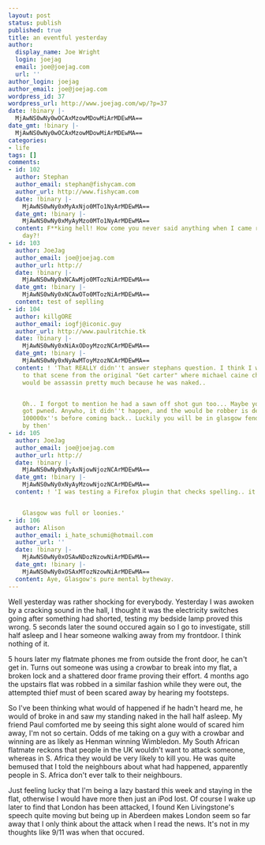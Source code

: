 ```yaml
---
layout: post
status: publish
published: true
title: an eventful yesterday
author:
  display_name: Joe Wright
  login: joejag
  email: joe@joejag.com
  url: ''
author_login: joejag
author_email: joe@joejag.com
wordpress_id: 37
wordpress_url: http://www.joejag.com/wp/?p=37
date: !binary |-
  MjAwNS0wNy0wOCAxMzowMDowMiArMDEwMA==
date_gmt: !binary |-
  MjAwNS0wNy0wOCAxMzowMDowMiArMDEwMA==
categories:
- life
tags: []
comments:
- id: 102
  author: Stephan
  author_email: stephan@fishycam.com
  author_url: http://www.fishycam.com
  date: !binary |-
    MjAwNS0wNy0xMyAxNjo0MTo1NyArMDEwMA==
  date_gmt: !binary |-
    MjAwNS0wNy0xMyAyMzo0MTo1NyArMDEwMA==
  content: F**king hell! How come you never said anything when I came round the other
    day?!
- id: 103
  author: JoeJag
  author_email: joe@joejag.com
  author_url: http://
  date: !binary |-
    MjAwNS0wNy0xNCAwMjo0MTozNiArMDEwMA==
  date_gmt: !binary |-
    MjAwNS0wNy0xNCAwOTo0MTozNiArMDEwMA==
  content: test of seplling
- id: 104
  author: killgORE
  author_email: iogfj@iconic.guy
  author_url: http://www.paulritchie.tk
  date: !binary |-
    MjAwNS0wNy0xNiAxODoyMzozNCArMDEwMA==
  date_gmt: !binary |-
    MjAwNS0wNy0xNyAwMToyMzozNCArMDEwMA==
  content: ! 'That REALLY didn''t answer stephans question. I think I was referring
    to that scene from the original "Get carter" where michael caine chases off a
    would be assassin pretty much because he was naked..


    Oh.. I forgot to mention he had a sawn off shot gun too... Maybe you would have
    got pwned. Anywho, it didn''t happen, and the would be robber is definately thinking
    100000x''s before coming back.. Luckily you will be in glasgow fending off neds
    by then'
- id: 105
  author: JoeJag
  author_email: joe@joejag.com
  author_url: http://
  date: !binary |-
    MjAwNS0wNy0xNyAxNjowNjozNCArMDEwMA==
  date_gmt: !binary |-
    MjAwNS0wNy0xNyAyMzowNjozNCArMDEwMA==
  content: ! 'I was testing a Firefox plugin that checks spelling.. it doesn''t work.


    Glasgow was full or loonies.'
- id: 106
  author: Alison
  author_email: i_hate_schumi@hotmail.com
  author_url: ''
  date: !binary |-
    MjAwNS0wNy0xOSAwNDozNzowNiArMDEwMA==
  date_gmt: !binary |-
    MjAwNS0wNy0xOSAxMTozNzowNiArMDEwMA==
  content: Aye, Glasgow's pure mental bytheway.
---
```

<p>Well yesterday was rather shocking for everybody.  Yesterday I was awoken by a cracking sound in the hall, I thought it was the electricity switches going after something had shorted, testing my bedside lamp proved this wrong.  5 seconds later the sound occured again so I go to investigate, still half asleep and I hear someone walking away from my frontdoor.  I think nothing of it.</p>
<p>5 hours later my flatmate phones me from outside the front door, he can't get in.  Turns out someone was using a crowbar to break into my flat, a broken lock and a shattered door frame proving their effort.  4 months ago the upstairs flat was robbed in a similar fashion while they were out, the attempted thief must of been scared away by hearing my footsteps.</p>
<p>So I've been thinking what would of happened if he hadn't heard me, he would of broke in and saw my standing naked in the hall half asleep.  My friend Paul comforted me by seeing this sight alone would of scared him away, I'm not so certain.  Odds of me taking on a guy with a crowbar and winning are as likely as Henman winning Wimbledon.  My South African flatmate reckons that people in the UK wouldn't want to attack someone, whereas in S. Africa they would be very likely to kill you.  He was quite bemused that I told the neighbours about what had happened, apparently people in S. Africa don't ever talk to their neighbours.</p>
<p>Just feeling lucky that I'm being a lazy bastard this week and staying in the flat, otherwise I would have more then just an iPod lost.  Of course I wake up later to find that London has been attacked, I found Ken Livingstone's speech quite moving but being up in Aberdeen makes London seem so far away that I only think about the attack when I read the news.  It's not in my thoughts like 9/11 was when that occured.</p>
